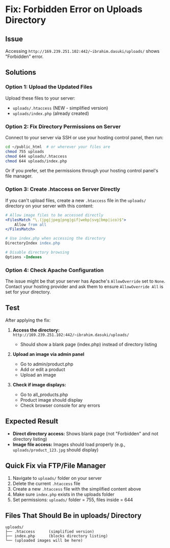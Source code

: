 # Fix: Forbidden Error on Uploads Directory

## Issue
Accessing `http://169.239.251.102:442/~ibrahim.dasuki/uploads/` shows "Forbidden" error.

## Solutions

### Option 1: Upload the Updated Files
Upload these files to your server:
- `uploads/.htaccess` (NEW - simplified version)
- `uploads/index.php` (already created)

### Option 2: Fix Directory Permissions on Server

Connect to your server via SSH or use your hosting control panel, then run:

```bash
cd ~/public_html  # or wherever your files are
chmod 755 uploads
chmod 644 uploads/.htaccess
chmod 644 uploads/index.php
```

Or if you prefer, set the permissions through your hosting control panel's file manager.

### Option 3: Create .htaccess on Server Directly

If you can't upload files, create a new `.htaccess` file in the `uploads/` directory on your server with this content:

```apache
# Allow image files to be accessed directly
<FilesMatch "\.(jpg|jpeg|png|gif|webp|svg|bmp|ico)$">
    Allow from all
</FilesMatch>

# Use index.php when accessing the directory
DirectoryIndex index.php

# Disable directory browsing
Options -Indexes
```

### Option 4: Check Apache Configuration

The issue might be that your server has Apache's `AllowOverride` set to `None`. Contact your hosting provider and ask them to ensure `AllowOverride All` is set for your directory.

## Test

After applying the fix:

1. **Access the directory:** `http://169.239.251.102:442/~ibrahim.dasuki/uploads/`
   - Should show a blank page (index.php) instead of directory listing
   
2. **Upload an image via admin panel**
   - Go to admin/product.php
   - Add or edit a product
   - Upload an image
   
3. **Check if image displays:**
   - Go to all_products.php
   - Product image should display
   - Check browser console for any errors

## Expected Result

- **Direct directory access:** Shows blank page (not "Forbidden" and not directory listing)
- **Image file access:** Images should load properly (e.g., `uploads/product_123.jpg` should display)

## Quick Fix via FTP/File Manager

1. Navigate to `uploads/` folder on your server
2. Delete the current `.htaccess` file
3. Create a new `.htaccess` file with the simplified content above
4. Make sure `index.php` exists in the uploads folder
5. Set permissions: `uploads/` folder = 755, files inside = 644

## Files That Should Be in uploads/ Directory

```
uploads/
├── .htaccess      (simplified version)
├── index.php      (blocks directory listing)
└── (uploaded images will be here)
```

